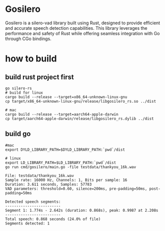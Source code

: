 # Gosilero

Gosilero is a silero-vad library built using Rust, designed to provide efficient and accurate speech detection capabilities. This library leverages the performance and safety of Rust while offering seamless integration with Go through CGo bindings.


# how to build 

## build rust project first
```shell
go silero-rs
# build for linux
cargo build --release --target=x86_64-unknown-linux-gnu
cp target/x86_64-unknown-linux-gnu/release/libgosilero_rs.so ../dist

# mac
cargo build --release --target=aarch64-apple-darwin
cp target/aarch64-apple-darwin/release/libgosilero_rs.dylib ../dist

```
## build go 


```shell
#mac 
export DYLD_LIBRARY_PATH=$DYLD_LIBRARY_PATH:`pwd`/dist

# linux
export LD_LIBRARY_PATH=$LD_LIBRARY_PATH:`pwd`/dist
go run cmd/gosilero/main.go -file testdata/thankyou_16k.wav

File: testdata/thankyou_16k.wav
Sample rate: 16000 Hz, Channels: 1, Bits per sample: 16
Duration: 3.611 seconds, Samples: 57783
VAD parameters: threshold=0.60, silence=200ms, pre-padding=50ms, post-padding=50ms

Detected speech segments:
-------------------------
Segment 1: 1.774s - 2.642s (duration: 0.868s), peak: 0.9987 at 2.208s
-------------------------
Total speech: 0.868 seconds (24.0% of file)
Segments detected: 1
```